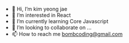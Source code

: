 - 👋 Hi, I’m kim yeong jae
- 👀 I’m interested in React
- 🌱 I’m currently learning Core Javascript
- 💞️ I’m looking to collaborate on ...
- 📫 How to reach me bombcoding@gmail.com

<!---
kyj2471/kyj2471 is a ✨ special ✨ repository because its `README.md` (this file) appears on your GitHub profile.
You can click the Preview link to take a look at your changes.
--->
